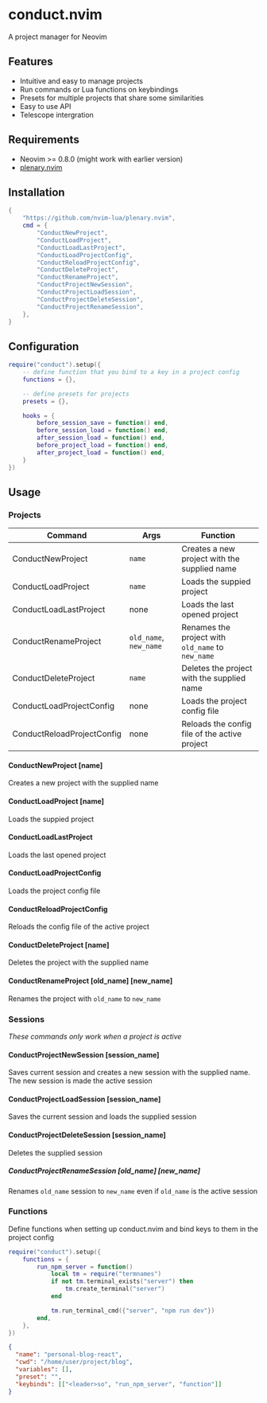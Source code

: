 # conduct.nvim

A project manager for Neovim

## Features

- Intuitive and easy to manage projects
- Run commands or Lua functions on keybindings
- Presets for multiple projects that share some similarities
- Easy to use API
- Telescope intergration

## Requirements

- Neovim >= 0.8.0 (might work with earlier version)
- [plenary.nvim](https://github.com/nvim-lua/plenary.nvim)

## Installation

```lua
{
    "https://github.com/nvim-lua/plenary.nvim",
    cmd = {
        "ConductNewProject",
        "ConductLoadProject",
        "ConductLoadLastProject",
        "ConductLoadProjectConfig",
        "ConductReloadProjectConfig",
        "ConductDeleteProject",
        "ConductRenameProject",
        "ConductProjectNewSession",
        "ConductProjectLoadSession",
        "ConductProjectDeleteSession",
        "ConductProjectRenameSession",
    },
}
```

## Configuration

```lua
require("conduct").setup({
    -- define function that you bind to a key in a project config
    functions = {},

    -- define presets for projects
    presets = {},

    hooks = {
        before_session_save = function() end,
        before_session_load = function() end,
        after_session_load = function() end,
        before_project_load = function() end,
        after_project_load = function() end,
    }
})
```

## Usage

### Projects

| Command                    | Args                   | Function                                          |
| -------------------------- | ---------------------- | ------------------------------------------------- |
| ConductNewProject          | `name`                 | Creates a new project with the supplied name      |
| ConductLoadProject         | `name`                 | Loads the suppied project                         |
| ConductLoadLastProject     | none                   | Loads the last opened project                     |
| ConductRenameProject       | `old_name`, `new_name` | Renames the project with `old_name` to `new_name` |
| ConductDeleteProject       | `name`                 | Deletes the project with the supplied name        |
| ConductLoadProjectConfig   | none                   | Loads the project config file                     |
| ConductReloadProjectConfig | none                   | Reloads the config file of the active project     |

#### ConductNewProject [name]

Creates a new project with the supplied name

#### ConductLoadProject [name]

Loads the suppied project

#### ConductLoadLastProject

Loads the last opened project

#### ConductLoadProjectConfig

Loads the project config file

#### ConductReloadProjectConfig

Reloads the config file of the active project

#### ConductDeleteProject [name]

Deletes the project with the supplied name

#### ConductRenameProject [old_name] [new_name]

Renames the project with `old_name` to `new_name`

### Sessions

_These commands only work when a project is active_

#### ConductProjectNewSession [session_name]

Saves current session and creates a new session with the supplied name. The new session is made the active session

#### ConductProjectLoadSession [session_name]

Saves the current session and loads the supplied session

#### ConductProjectDeleteSession [session_name]

Deletes the supplied session

##### ConductProjectRenameSession [old_name] [new_name]

Renames `old_name` session to `new_name` even if `old_name` is the active session

### Functions

Define functions when setting up conduct.nvim and bind keys to them in the project config

```lua
require("conduct").setup({
    functions = {
        run_npm_server = function()
            local tm = require("termnames")
            if not tm.terminal_exists("server") then
                tm.create_terminal("server")
            end

            tm.run_terminal_cmd({"server", "npm run dev"})
        end,
    },
})
```

```json
{
  "name": "personal-blog-react",
  "cwd": "/home/user/project/blog",
  "variables": [],
  "preset": "",
  "keybinds": [["<leader>so", "run_npm_server", "function"]]
}
```
